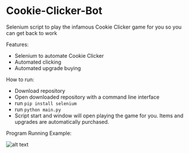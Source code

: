 # Cookie-Clicker-Bot

Selenium script to play the infamous Cookie Clicker game for you so you can get back to work

Features:
- Selenium to automate Cookie Clicker
- Automated clicking
- Automated upgrade buying

How to run:
- Download repository
- Open downloaded repository with a command line interface
- run `pip install selenium`
- run `python main.py`
- Script start and window will open playing the game for you. Items and upgrades are automatically purchased.

Program Running Example:

![alt text](https://github.com/J0K3Rn/Cookie-Clicker-Bot/blob/main/screenshots/game_running.png?raw=true) 
